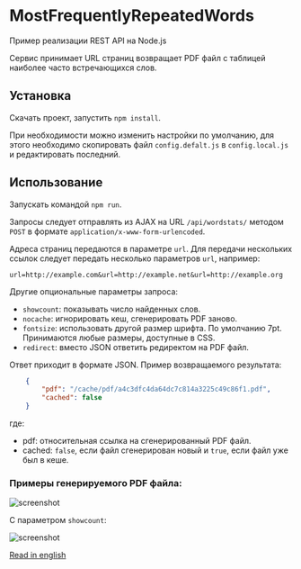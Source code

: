 MostFrequentlyRepeatedWords
===========================

Пример реализации REST API на Node.js

Сервис принимает URL страниц возвращает PDF файл с таблицей наиболее часто встречающихся слов.

Установка
---------

Скачать проект, запустить `npm install`.

При необходимости можно изменить настройки по умолчанию, для этого необходимо скопировать файл `config.defalt.js` в `config.local.js` и редактировать последний.

Использование
-------------

Запускать командой `npm run`.

Запросы следует отправлять из AJAX на URL `/api/wordstats/` методом `POST` в формате `application/x-www-form-urlencoded`.

Адреса страниц передаются в параметре `url`. Для передачи нескольких ссылок следует передать несколько параметров `url`, например:

    url=http://example.com&url=http://example.net&url=http://example.org

Другие опциональные параметры запроса:

* `showcount`: показывать число найденных слов.
* `nocache`: игнорировать кеш, сгенерировать PDF заново.
* `fontsize`: использовать другой размер шрифта. По умолчанию 7pt. Принимаются любые размеры, доступные в CSS.
* `redirect`: вместо JSON ответить редиректом на PDF файл.

Ответ приходит в формате JSON. Пример возвращаемого результата:

```json
    {
        "pdf": "/cache/pdf/a4c3dfc4da64dc7c814a3225c49c86f1.pdf",
        "cached": false
    }
```

где:

* pdf: относительная ссылка на сгенерированный PDF файл.
* cached: `false`, если файл сгенерирован новый и `true`, если файл уже был в кеше.

### Примеры генерируемого PDF файла:

![screenshot](https://i.imgur.com/TW2YEqz.png)

С параметром `showcount`:

![screenshot](https://i.imgur.com/jIdtLCm.png)

[Read in english](https://github.com/rekcuFniarB/MostFrequentlyRepeatedWords#readme)
